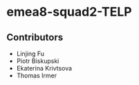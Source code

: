 # emea8-squad2-TELP

## Contributors

- Linjing Fu
- Piotr Biskupski
- Ekaterina Krivtsova
- Thomas Irmer
